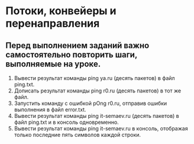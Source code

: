 # Потоки, конвейеры и перенаправления
## Перед выполнением заданий важно самостоятельно повторить шаги, выполняемые на уроке.

1. Вывести результат команды ping ya.ru (десять пакетов) в файл ping.txt.
2. Дописать результат команды ping r0.ru (десять пакетов) в тот же файл.
3. Запустить команду с ошибкой pOng r0.ru, отправив ошибки выполнения в файл error.txt.
4. Вывести результат команды ping it-semaev.ru (десять пакетов) в файл ping.txt и в консоль одновременно.  
5. Вывести результат команды ping it-semaev.ru в консоль, отображая только последние пять символов каждой строки.
